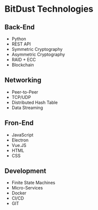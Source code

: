 # BitDust Technologies


## Back-End

* Python
* REST API
* Symmetric Cryptography
* Asymmetric Cryptography
* RAID + ECC
* Blockchain


## Networking

* Peer-to-Peer
* TCP/UDP
* Distributed Hash Table
* Data Streaming


## Fron-End

* JavaScript
* Electron
* Vue.JS
* HTML
* CSS


## Development

* Finite State Machines
* Micro-Services
* Docker
* CI/CD
* GIT
